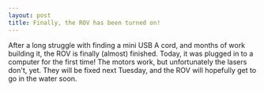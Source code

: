 ```yaml
---
layout: post
title: Finally, the ROV has been turned on!
---
```


After a long struggle with finding a mini USB A cord, and months of work building it, the ROV is finally (almost) finished. Today, it was plugged in to a computer for the first time! The motors work, but unfortunately the lasers don't, yet. They will be fixed next Tuesday, and the ROV will hopefully get to go in the water soon.
